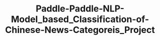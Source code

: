 # <div align="center">Paddle-Paddle-NLP-Model_based_Classification-of-Chinese-News-Categoreis_Project </div>

